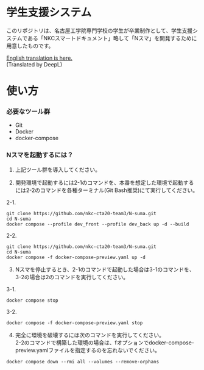 # 学生支援システム
このリポジトリは、名古屋工学院専門学校の学生が卒業制作として、学生支援システムである「NKCスマートドキュメント」略して「Nスマ」を開発するために用意したものです。

[English translation is here.](README_en.md)<br>
(Translated by DeepL)

# 使い方

### 必要なツール群
* Git
* Docker
* docker-compose

### Nスマを起動するには？

1. 上記ツール群を導入してください。

2. 開発環境で起動するには2-1のコマンドを、本番を想定した環境で起動するには2-2のコマンドを各種ターミナル(Git Bash推奨)にて実行してください。

2-1. 
```terminal
git clone https://github.com/nkc-cta20-team3/N-suma.git
cd N-suma
docker compose --profile dev_front --profile dev_back up -d --build
```

2-2. 
```terminal
git clone https://github.com/nkc-cta20-team3/N-suma.git
cd N-suma
docker compose -f docker-compose-preview.yaml up -d
```

3. Nスマを停止するとき、2-1のコマンドで起動した場合は3-1のコマンドを、3-2の場合は2のコマンドを実行してください。

3-1. 
``` terminal
docker compose stop   
```

3-2. 
``` terminal
docker compose -f docker-compose-preview.yaml stop
```

4. 完全に環境を破壊するには次のコマンドを実行してください。<br>
2-2のコマンドで構築した環境の場合は、fオプションでdocker-compose-preview.yamlファイルを指定するのを忘れないでください。
```
docker compose down --rmi all --volumes --remove-orphans
```

